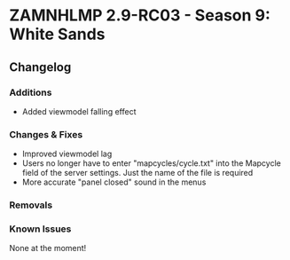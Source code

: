 # ZAMNHLMP 2.9-RC03 - Season 9: White Sands
## Changelog
### Additions
- Added viewmodel falling effect
### Changes & Fixes
- Improved viewmodel lag
- Users no longer have to enter "mapcycles/cycle.txt" into the Mapcycle field of the server settings. Just the name of the file is required
- More accurate "panel closed" sound in the menus

### Removals

### Known Issues
None at the moment!